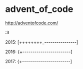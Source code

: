 # advent_of_code
http://adventofcode.com/

:3


2015: [++++++++_----------------]

2016: {+------------------------]

2017: {+------------------------]
